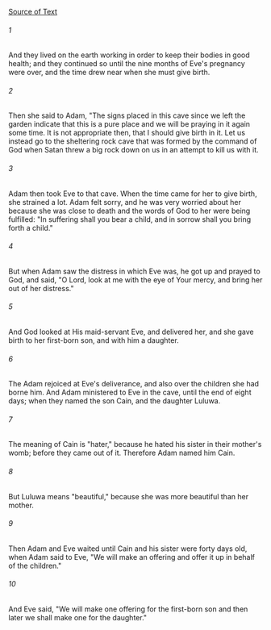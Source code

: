 [Source of Text](https://github.com/scrollmapper/bible_databases_deuterocanonical)

###### 1
And they lived on the earth working in order to keep their bodies in
good health; and they continued so until the nine months of Eve's
pregnancy were over, and the time drew near when she must give birth.

###### 2
Then she said to Adam, "The signs placed in this cave since we left
the garden indicate that this is a pure place and we will be praying in
it again some time.  It is not appropriate then, that I should give
birth in it.  Let us instead go to the sheltering rock cave that was
formed by the command of God when Satan threw a big rock down on us in
an attempt to kill us with it.

###### 3
Adam then took Eve to that cave.  When the time came for her to give
birth, she strained a lot.  Adam felt sorry, and he was very worried
about her because she was close to death and the words of God to her
were being fulfilled: "In suffering shall you bear a child, and in
sorrow shall you bring forth a child."

###### 4
But when Adam saw the distress in which Eve was, he got up and prayed
to God, and said, "O Lord, look at me with the eye of Your mercy, and
bring her out of her distress."

###### 5
And God looked at His maid-servant Eve, and delivered her, and she
gave birth to her first-born son, and with him a daughter.

###### 6
The Adam rejoiced at Eve's deliverance, and also over the children
she had borne him.  And Adam ministered to Eve in the cave, until the
end of eight days; when they named the son Cain, and the daughter
Luluwa.

###### 7
The meaning of Cain is "hater," because he hated his sister in their
mother's womb; before they came out of it.  Therefore Adam named him
Cain.

###### 8
But Luluwa means "beautiful," because she was more beautiful than her
mother.

###### 9
Then Adam and Eve waited until Cain and his sister were forty days
old, when Adam said to Eve, "We will make an offering and offer it up
in behalf of the children."

###### 10
And Eve said, "We will make one offering for the first-born son and
then later we shall make one for the daughter."